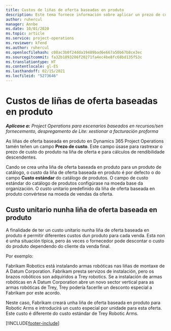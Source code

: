 ```yaml
---
title: Custos de liñas de oferta baseadas en produto
description: Este tema fornece información sobre aplicar un prezo de custo a unha liña de oferta baseada en produtos.
author: ruhercul
manager: Annbe
ms.date: 10/01/2020
ms.topic: article
ms.service: project-operations
ms.reviewer: kfend
ms.author: ruhercul
ms.openlocfilehash: c08ac3b0f24dda19489bad6e667a50b67b8ce3ec
ms.sourcegitcommit: fa32b1893286f20271fa4ec4be8fc68bd135f53c
ms.translationtype: HT
ms.contentlocale: gl-ES
ms.lasthandoff: 02/15/2021
ms.locfileid: "5273646"
---
```

# <a name="costing-product-based-quote-lines"></a>Custos de liñas de oferta baseadas en produto

_**Aplícase a:** Project Operations para escenarios baseados en recursos/sen fornecemento, despregamento de Lite: xestionar a facturación proforma_


As liñas de oferta baseada en produto en Dynamics 365 Project Operations tamén teñen un campo **Prezo de custo**. Este campo úsase para rastrexar o prezo de custo do produto na liña de oferta e para cálculos de rendibilidade descendentes.

Cando se crea unha liña de oferta baseada en produto para un produto de catálogo, o custo da liña de oferta baseada en produto é por defecto o do campo **Custo estándar** do catálogo de produtos. O campo de custo estándar do catálogo de produtos configúrase na moeda base da organización. O custo unitario predefinido da liña de oferta baseada en produto convértese na moeda de vendas da oferta.

## <a name="unit-cost-on-a-product-based-quote-line"></a>Custo unitario nunha liña de oferta baseada en produto

A finalidade de ter un custo unitario nunha liña de oferta baseada en produto é permitir diferentes custos dun produto para cada venda. Esta non é unha situación típica, pero ás veces o fornecedor pode descontar o custo do produto dependendo do cliente da venda final.

Por exemplo:

Fabrikam Robotics está instalando armas robóticas nas liñas de montaxe de A Datum Corporation. Fabrikam presta servizos de instalación, pero os brazos robóticos son adquiridos a Trey robotics. Se a instalación de armas robóticas en A Datum Corporation abre un novo sector vertical para as armas robóticas de Trey, Trey podería facerlle un desconto especial a Fabrikam por este acordo.

Neste caso, Fabrikam creará unha liña de oferta baseada en produto para Robotic Arms e introducirá un custo especial por unidade para esta oferta. Este custo é diferente do custo estándar de Trey Robotic Arms.


[!INCLUDE[footer-include](../../includes/footer-banner.md)]